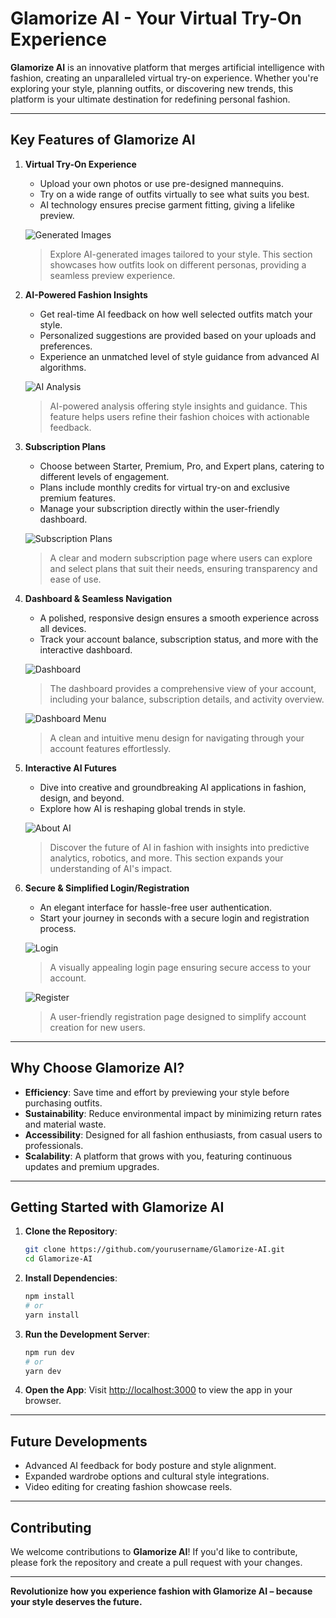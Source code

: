 # Glamorize AI - Your Virtual Try-On Experience

**Glamorize AI** is an innovative platform that merges artificial intelligence with fashion, creating an unparalleled virtual try-on experience. Whether you're exploring your style, planning outfits, or discovering new trends, this platform is your ultimate destination for redefining personal fashion.

---

## Key Features of Glamorize AI

1. **Virtual Try-On Experience**
   - Upload your own photos or use pre-designed mannequins.
   - Try on a wide range of outfits virtually to see what suits you best.
   - AI technology ensures precise garment fitting, giving a lifelike preview.

   ![Generated Images](/projectImages/generatedImages.png)
   > Explore AI-generated images tailored to your style. This section showcases how outfits look on different personas, providing a seamless preview experience.

2. **AI-Powered Fashion Insights**
   - Get real-time AI feedback on how well selected outfits match your style.
   - Personalized suggestions are provided based on your uploads and preferences.
   - Experience an unmatched level of style guidance from advanced AI algorithms.

   ![AI Analysis](/projectImages/firstAttend.png)
   > AI-powered analysis offering style insights and guidance. This feature helps users refine their fashion choices with actionable feedback.

3. **Subscription Plans**
   - Choose between Starter, Premium, Pro, and Expert plans, catering to different levels of engagement.
   - Plans include monthly credits for virtual try-on and exclusive premium features.
   - Manage your subscription directly within the user-friendly dashboard.

   ![Subscription Plans](/projectImages/subscription.png)
   > A clear and modern subscription page where users can explore and select plans that suit their needs, ensuring transparency and ease of use.

4. **Dashboard & Seamless Navigation**
   - A polished, responsive design ensures a smooth experience across all devices.
   - Track your account balance, subscription status, and more with the interactive dashboard.

   ![Dashboard](/projectImages/dashboard.png)
   > The dashboard provides a comprehensive view of your account, including your balance, subscription details, and activity overview.

   ![Dashboard Menu](/projectImages/dashboardMenu.png)
   > A clean and intuitive menu design for navigating through your account features effortlessly.

5. **Interactive AI Futures**
   - Dive into creative and groundbreaking AI applications in fashion, design, and beyond.
   - Explore how AI is reshaping global trends in style.

   ![About AI](/projectImages/aboutAi.png)
   > Discover the future of AI in fashion with insights into predictive analytics, robotics, and more. This section expands your understanding of AI's impact.

6. **Secure & Simplified Login/Registration**
   - An elegant interface for hassle-free user authentication.
   - Start your journey in seconds with a secure login and registration process.

   ![Login](/projectImages/login.png)
   > A visually appealing login page ensuring secure access to your account.

   ![Register](/projectImages/register.png)
   > A user-friendly registration page designed to simplify account creation for new users.

---

## Why Choose Glamorize AI?

- **Efficiency**: Save time and effort by previewing your style before purchasing outfits.
- **Sustainability**: Reduce environmental impact by minimizing return rates and material waste.
- **Accessibility**: Designed for all fashion enthusiasts, from casual users to professionals.
- **Scalability**: A platform that grows with you, featuring continuous updates and premium upgrades.

---

## Getting Started with Glamorize AI

1. **Clone the Repository**:
   ```bash
   git clone https://github.com/yourusername/Glamorize-AI.git
   cd Glamorize-AI
   ```

2. **Install Dependencies**:
   ```bash
   npm install
   # or
   yarn install
   ```

3. **Run the Development Server**:
   ```bash
   npm run dev
   # or
   yarn dev
   ```

4. **Open the App**:
   Visit [http://localhost:3000](http://localhost:3000) to view the app in your browser.

---

## Future Developments

- Advanced AI feedback for body posture and style alignment.
- Expanded wardrobe options and cultural style integrations.
- Video editing for creating fashion showcase reels.

---

## Contributing

We welcome contributions to **Glamorize AI**! If you'd like to contribute, please fork the repository and create a pull request with your changes.

---

**Revolutionize how you experience fashion with Glamorize AI – because your style deserves the future.**
